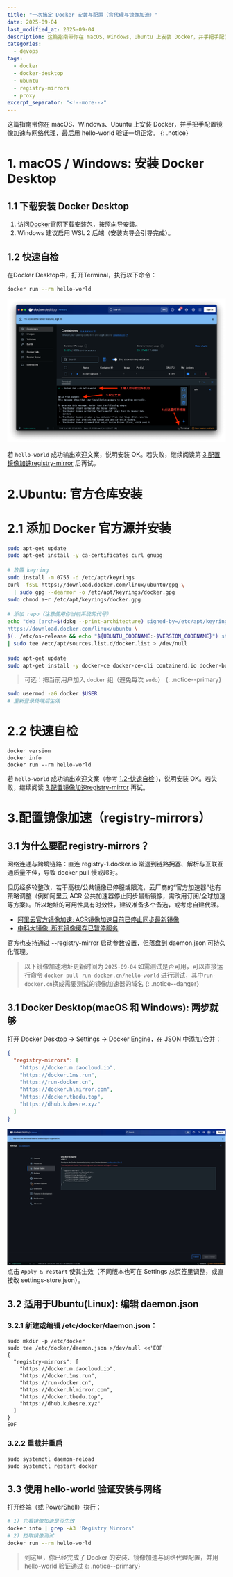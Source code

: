 ```yaml
---
title: "一次搞定 Docker 安装与配置（含代理与镜像加速）"
date: 2025-09-04
last_modified_at: 2025-09-04
description: 这篇指南带你在 macOS、Windows、Ubuntu 上安装 Docker，并手把手配置镜像加速与网络代理，最后用 hello-world 验证一切正常。
categories:
  - devops
tags:
  - docker
  - docker-desktop
  - ubuntu
  - registry-mirrors
  - proxy
excerpt_separator: "<!--more-->"
---
```


这篇指南带你在 macOS、Windows、Ubuntu 上安装 Docker，并手把手配置镜像加速与网络代理，最后用 hello-world 验证一切正常。
{: .notice}
<!--more-->

# 1. macOS / Windows: 安装 Docker Desktop
## 1.1 下载安装 Docker Desktop
1. 访问[Docker官网](https://www.docker.com/)下载安装包，按照向导安装。
2. Windows 建议启用 WSL 2 后端（安装向导会引导完成）。

## 1.2 快速自检
在Docker Desktop中，打开Terminal，执行以下命令：
```bash
docker run --rm hello-world
```
![docker-open-termianl](/assets//2025/09/04/install-and-configure-docker/docker-open-termianl.png)

若 `hello-world` 成功输出欢迎文案，说明安装 OK。若失败，继续阅读第 [3.配置镜像加速registry-mirror](#3配置镜像加速registry-mirrors) 后再试。


# 2.Ubuntu: 官方仓库安装
# 2.1 添加 Docker 官方源并安装
```bash
sudo apt-get update
sudo apt-get install -y ca-certificates curl gnupg

# 放置 keyring
sudo install -m 0755 -d /etc/apt/keyrings
curl -fsSL https://download.docker.com/linux/ubuntu/gpg \
  | sudo gpg --dearmor -o /etc/apt/keyrings/docker.gpg
sudo chmod a+r /etc/apt/keyrings/docker.gpg

# 添加 repo（注意使用你当前系统的代号）
echo "deb [arch=$(dpkg --print-architecture) signed-by=/etc/apt/keyrings/docker.gpg] \
https://download.docker.com/linux/ubuntu \
$(. /etc/os-release && echo "${UBUNTU_CODENAME:-$VERSION_CODENAME}") stable" \
| sudo tee /etc/apt/sources.list.d/docker.list > /dev/null

sudo apt-get update
sudo apt-get install -y docker-ce docker-ce-cli containerd.io docker-buildx-plugin docker-compose-plugin
```

> 可选：把当前用户加入 `docker` 组（避免每次 `sudo`）
{: .notice--primary}

```bash
sudo usermod -aG docker $USER
# 重新登录终端后生效
```

# 2.2 快速自检
```
docker version
docker info
docker run --rm hello-world
```
若 `hello-world` 成功输出欢迎文案（参考 [1.2-快速自检](#12-快速自检) )，说明安装 OK。若失败，继续阅读 [3.配置镜像加速registry-mirror](#3配置镜像加速registry-mirrors) 再试。


# 3.配置镜像加速（registry-mirrors）
## 3.1 为什么要配 registry-mirrors？
网络连通与跨境链路：直连 registry-1.docker.io 常遇到链路拥塞、解析与互联互通质量不佳，导致 docker pull 慢或超时。

但历经多轮整改，若干高校/公共镜像已停服或限流，云厂商的“官方加速器”也有策略调整（例如阿里云 ACR 公共加速器停止同步最新镜像，需改用订阅/全球加速等方案）。所以地址的可用性具有时效性，建议准备多个备选，或考虑自建代理。
- [阿里云官方镜像加速: ACR镜像加速目前已停止同步最新镜像](https://help.aliyun.com/zh/acr/user-guide/accelerate-the-pulls-of-docker-official-images)
- [中科大镜像: 所有镜像缓存已暂停服务](https://mirrors.ustc.edu.cn/help/dockerhub.html)

官方也支持通过 --registry-mirror 启动参数设置，但落盘到 daemon.json 可持久化管理。

> 以下镜像加速地址更新时间为 `2025-09-04` 如需测试是否可用，可以直接运行命令 `docker pull run-docker.cn/hello-world` 进行测试，其中`run-docker.cn`换成需要测试的镜像加速器的域名
{: .notice--danger}

## 3.1 Docker Desktop(macOS 和 Windows): 两步就够
打开 Docker Desktop → Settings → Docker Engine，在 JSON 中添加/合并：
```json
{
  "registry-mirrors": [
    "https://docker.m.daocloud.io",
    "https://docker.1ms.run",
    "https://run-docker.cn",
    "https://docker.hlmirror.com",
    "https://docker.tbedu.top",
    "https://dhub.kubesre.xyz"
  ]
}
```
![docker-open-termianl](/assets/2025/09/04/install-and-configure-docker/docker-engine-set-registry-mirrors.jpg)
点击 `Apply & restart` 使其生效（不同版本也可在 Settings 总页签里调整，或直接改 settings-store.json）。

## 3.2 适用于Ubuntu(Linux): 编辑 daemon.json
### 3.2.1 新建或编辑 /etc/docker/daemon.json：
```
sudo mkdir -p /etc/docker
sudo tee /etc/docker/daemon.json >/dev/null <<'EOF'
{
  "registry-mirrors": [
    "https://docker.m.daocloud.io",
    "https://docker.1ms.run",
    "https://run-docker.cn",
    "https://docker.hlmirror.com",
    "https://docker.tbedu.top",
    "https://dhub.kubesre.xyz"
  ]
}
EOF
```
### 3.2.2 重载并重启
```shell
sudo systemctl daemon-reload
sudo systemctl restart docker
```

## 3.3 使用 hello-world 验证安装与网络
打开终端（或 PowerShell）执行：
```bash
# 1) 先看镜像加速是否生效
docker info | grep -A3 'Registry Mirrors'
# 2) 拉取镜像测试
docker run --rm hello-world
```


> 到这里，你已经完成了 Docker 的安装、镜像加速与网络代理配置，并用 hello-world 验证通过
{: .notice--primary}